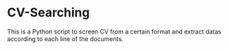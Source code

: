# CV-Searching

This is a Python script to screen CV from a certain format and extract datas according to each line of the documents.
